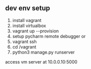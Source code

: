 ## dev env setup ##

1. install vagrant 
2. install virtualbox
3. vagrant up --provision
4. setup pycharm remote debugger
or 
4. vagrant ssh
5. cd /vagrant
6. python3 manage.py runserver

access vm server at 10.0.0.10:5000


